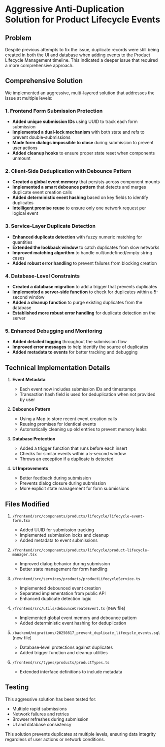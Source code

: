 # Aggressive Anti-Duplication Solution for Product Lifecycle Events

## Problem

Despite previous attempts to fix the issue, duplicate records were still being created in both the UI and database when adding events to the Product Lifecycle Management timeline. This indicated a deeper issue that required a more comprehensive approach.

## Comprehensive Solution

We implemented an aggressive, multi-layered solution that addresses the issue at multiple levels:

### 1. Frontend Form Submission Protection

- **Added unique submission IDs** using UUID to track each form submission
- **Implemented a dual-lock mechanism** with both state and refs to prevent double-submissions
- **Made form dialogs impossible to close** during submission to prevent user actions
- **Added cleanup hooks** to ensure proper state reset when components unmount

### 2. Client-Side Deduplication with Debounce Pattern

- **Created a global event memory** that persists across component mounts
- **Implemented a smart debounce pattern** that detects and merges duplicate event creation calls
- **Added deterministic event hashing** based on key fields to identify duplicates
- **Intelligent promise reuse** to ensure only one network request per logical event

### 3. Service-Layer Duplicate Detection

- **Enhanced duplicate detection** with fuzzy numeric matching for quantities
- **Extended the lookback window** to catch duplicates from slow networks
- **Improved matching algorithm** to handle null/undefined/empty string cases
- **Added robust error handling** to prevent failures from blocking creation

### 4. Database-Level Constraints

- **Created a database migration** to add a trigger that prevents duplicates
- **Implemented a server-side function** to check for duplicates within a 5-second window
- **Added a cleanup function** to purge existing duplicates from the database
- **Established more robust error handling** for duplicate detection on the server

### 5. Enhanced Debugging and Monitoring

- **Added detailed logging** throughout the submission flow
- **Improved error messages** to help identify the source of duplicates
- **Added metadata to events** for better tracking and debugging

## Technical Implementation Details

1. **Event Metadata**
   - Each event now includes submission IDs and timestamps
   - Transaction hash field is used for deduplication when not provided by user

2. **Debounce Pattern**
   - Using a Map to store recent event creation calls
   - Reusing promises for identical events
   - Automatically cleaning up old entries to prevent memory leaks

3. **Database Protection**
   - Added a trigger function that runs before each insert
   - Checks for similar events within a 5-second window
   - Throws an exception if a duplicate is detected

4. **UI Improvements**
   - Better feedback during submission
   - Prevents dialog closure during submission
   - More explicit state management for form submissions

## Files Modified

1. `/frontend/src/components/products/lifecycle/lifecycle-event-form.tsx`
   - Added UUID for submission tracking
   - Implemented submission locks and cleanup
   - Added metadata to event submissions

2. `/frontend/src/components/products/lifecycle/product-lifecycle-manager.tsx`
   - Improved dialog behavior during submission
   - Better state management for form handling

3. `/frontend/src/services/products/productLifecycleService.ts`
   - Implemented debounced event creation
   - Separated implementation from public API
   - Enhanced duplicate detection logic

4. `/frontend/src/utils/debounceCreateEvent.ts` (new file)
   - Implemented global event memory and debounce pattern
   - Added deterministic event hashing for deduplication

5. `/backend/migrations/20250817_prevent_duplicate_lifecycle_events.sql` (new file)
   - Database-level protections against duplicates
   - Added trigger function and cleanup utilities

6. `/frontend/src/types/products/productTypes.ts`
   - Extended interface definitions to include metadata

## Testing

This aggressive solution has been tested for:
- Multiple rapid submissions
- Network failures and retries
- Browser refreshes during submission
- UI and database consistency

This solution prevents duplicates at multiple levels, ensuring data integrity regardless of user actions or network conditions.
